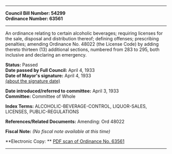 * * * * *  
  
**Council Bill Number: [](#h0)[](#h2)54299**   
**Ordinance Number: 63561**  
  
* * * * *  
  
An ordinance relating to certain alcoholic beverages; requiring licenses for the sale, disposal and distribution thereof; defining offenses; prescribing penalties; amending Ordinance No. 48022 (the License Code) by adding thereto thirteen (13) additional sections, numbered from 283 to 295, both inclusive and declaring an emergency.  
  
**Status:** Passed   
**Date passed by Full Council:** April 4, 1933   
**Date of Mayor's signature:** April 4, 1933   
[(about the signature date)](/~public/approvaldate.htm)   
  
  
**Date introduced/referred to committee:** April 3, 1933   
**Committee:** Committee of Whole   
  
**Index Terms:** ALCOHOLIC-BEVERAGE-CONTROL, LIQUOR-SALES, LICENSES, PUBLIC-REGULATIONS  
  
**References/Related Documents:** Amending: Ord 48022  
  
**Fiscal Note:** *(No fiscal note available at this time)*  
  
**Electronic Copy: ** [PDF scan of Ordinance No. 63561](/~archives/Ordinances/Ord_63561.pdf)  
  
* * * * *  
